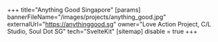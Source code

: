 +++
title="Anything Good Singapore"
[params]
  bannerFileName="/images/projects/anything_good.jpg"
  externalUrl="https://anythinggood.sg"
  owner="Love Action Project, C/L Studio, Soul Dot SG"
  tech="SvelteKit"
[sitemap]
  disable = true
+++
